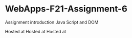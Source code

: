 # WebApps-F21-Assignment-6
Assignment introduction Java Script and DOM

Hosted at [](https://44-563-webapps-f21.github.io/webapps-f21-assignment-6-tsytsykvitaliy/pass.html)
Hosted at [](https://44-563-webapps-f21.github.io/webapps-f21-assignment-6-tsytsykvitaliy/arithmetic.html)
Hosted at [](https://44-563-webapps-f21.github.io/webapps-f21-assignment-6-tsytsykvitaliy/car.html)
